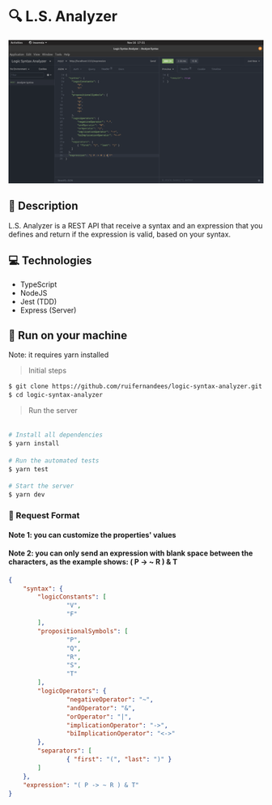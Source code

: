 # 🔍 L.S. Analyzer
<img src="prints/insomnia.png" alt="Logic Syntax Analyzer request on Insomnia">

## 📝 Description
L.S. Analyzer is a REST API that receive a syntax and an expression that you defines and return if the expression is valid, based on your syntax.

## 💻 Technologies
- TypeScript
- NodeJS
- Jest (TDD)
- Express (Server)

## 🚀 Run on your machine
Note: it requires yarn installed 

> Initial steps
```bash
$ git clone https://github.com/ruifernandees/logic-syntax-analyzer.git
$ cd logic-syntax-analyzer
```

> Run the server
```bash

# Install all dependencies
$ yarn install

# Run the automated tests
$ yarn test

# Start the server
$ yarn dev
```

### 📄 Request Format
#### Note 1: you can customize the properties' values
#### Note 2: you can only send an expression with blank space between the characters, as the example shows: ( P -> ~ R ) & T
```json
{
	"syntax": {
		"logicConstants": [
				"V",
				"F"
		],
		"propositionalSymbols": [
				"P",
				"Q",
				"R",
				"S",
				"T"
		],
		"logicOperators": {
				"negativeOperator": "~",
				"andOperator": "&",
				"orOperator": "|",
				"implicationOperator": "->",
				"biImplicationOperator": "<->"
		},
		"separators": [
				{ "first": "(", "last": ")" }
		]
	},
	"expression": "( P -> ~ R ) & T"
}
```
